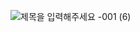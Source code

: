 
![제목을 입력해주세요 -001 (6)](https://user-images.githubusercontent.com/75536654/127042775-b0c60f5b-a3df-4ce7-96d0-c549c43db652.png)
